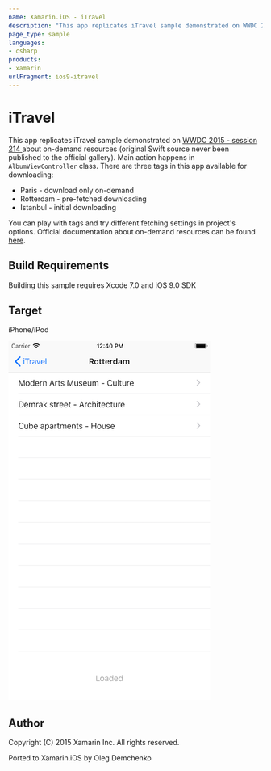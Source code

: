 ```yaml
---
name: Xamarin.iOS - iTravel
description: "This app replicates iTravel sample demonstrated on WWDC 2015 - session 214 about on-demand resources #ios9"
page_type: sample
languages:
- csharp
products:
- xamarin
urlFragment: ios9-itravel
---
```

# iTravel

This app replicates iTravel sample demonstrated on [WWDC 2015 - session 214 ](https://developer.apple.com/videos/play/wwdc2015-214/) about on-demand resources (original Swift source never been published to the official gallery). Main action happens in `AlbumViewController` class. There are three tags in this app available for downloading:
* Paris - download only on-demand
* Rotterdam - pre-fetched downloading
* Istanbul - initial downloading

You can play with tags and try different fetching settings in project's options. Official documentation about on-demand resources can be found [here](https://developer.apple.com/library/ios/documentation/FileManagement/Conceptual/On_Demand_Resources_Guide/).

## Build Requirements

Building this sample requires Xcode 7.0 and iOS 9.0 SDK

## Target
iPhone/iPod

![iTravel application screenshot](Screenshots/screenshot-1.png "iTravel application screenshot")

## Author 

Copyright (C) 2015 Xamarin Inc. All rights reserved.

Ported to Xamarin.iOS by Oleg Demchenko